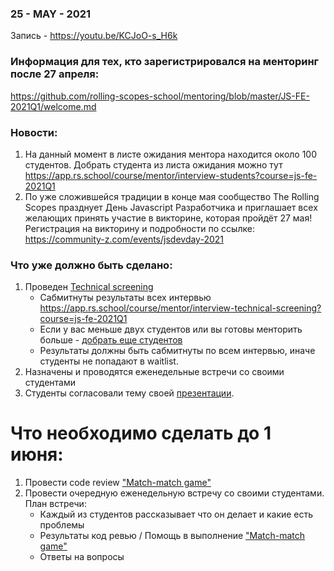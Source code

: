 ### 25 - MAY - 2021
Запись - https://youtu.be/KCJoO-s_H6k

### Информация для тех, кто зарегистрировался на менторинг после 27 апреля:
https://github.com/rolling-scopes-school/mentoring/blob/master/JS-FE-2021Q1/welcome.md

### Новости: 
1) На данный момент в листе ожидания ментора находится около 100 студентов. Добрать студента из листа ожидания можно тут https://app.rs.school/course/mentor/interview-students?course=js-fe-2021Q1
2) По уже сложившейся традиции в конце мая сообщество The Rolling Scopes празднует День Javascript Разработчика и приглашает всех желающих принять участие в викторине, которая пройдёт 27 мая!
Регистрация на викторину и подробности по ссылке:
https://community-z.com/events/jsdevday-2021

### Что уже должно быть сделано:
1. Проведен [Technical screening](https://github.com/rolling-scopes-school/mentoring/blob/master/JS-FE-2021Q1/first-interview.md)
    - Сабмитнуты результаты всех интервью https://app.rs.school/course/mentor/interview-technical-screening?course=js-fe-2021Q1
    - Если у вас меньше двух студентов или вы готовы менторить больше - [добрать еще студентов](https://app.rs.school/course/mentor/interview-students?course=js-fe-2021Q1)
    - Результаты должны быть сабмитнуты по всем интервью, иначе студенты не попадают в waitlist.
2. Назначены и проводятся еженедельные встречи со своими студентами
3. Студенты согласовали тему своей [презентации](https://github.com/rolling-scopes-school/tasks/blob/master/tasks/presentation.md). 

# Что необходимо сделать до 1 июня:
1. Провести code review ["Match-match game"](https://github.com/rolling-scopes-school/tasks/blob/master/tasks/match-match-game.md)
2. Провести очередную еженедельную встречу со своими студентами. План встречи:
    - Каждый из студентов рассказывает что он делает и какие есть проблемы
    - Результаты код ревью / Помощь в выполнение ["Match-match game"](https://github.com/rolling-scopes-school/tasks/blob/master/tasks/match-match-game.md)
    - Ответы на вопросы

